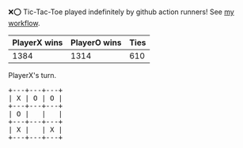 :x::o: Tic-Tac-Toe played indefinitely by github action runners! See [my workflow](.github/workflows/play.yaml).

|PlayerX wins|PlayerO wins|Ties|
|-|-|-|
|1384|1314|610|

PlayerX's turn.

<pre>
+---+---+---+
| X | O | O |
+---+---+---+
| O |   |   |
+---+---+---+
| X |   | X |
+---+---+---+
</pre>